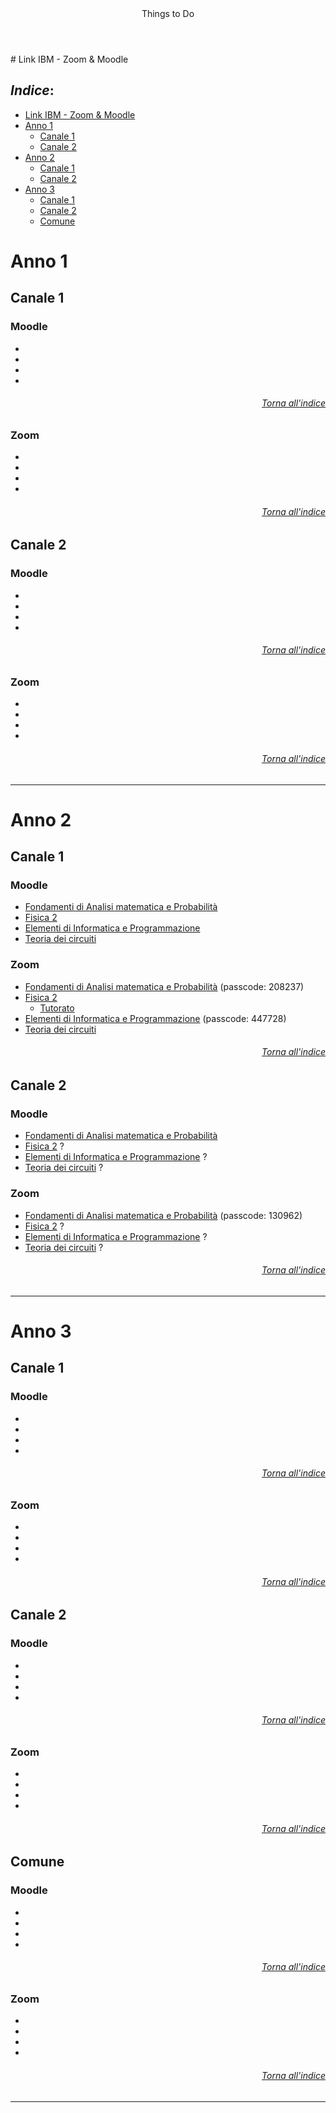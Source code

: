 <header>
Things to Do
</header>
# Link IBM - Zoom & Moodle

## *Indice*:<!-- omit in toc -->
- [Link IBM - Zoom & Moodle](#link-ibm---zoom--moodle)
- [Anno 1](#anno-1)
  - [Canale 1](#canale-1)
  - [Canale 2](#canale-2)
- [Anno 2](#anno-2)
  - [Canale 1](#canale-1-1)
  - [Canale 2](#canale-2-1)
- [Anno 3](#anno-3)
  - [Canale 1](#canale-1-2)
  - [Canale 2](#canale-2-2)
  - [Comune](#comune)

# Anno 1
## Canale 1
### Moodle<!-- omit in toc -->
- []()
- []()
- []()
- []()

###### *<p align="right">[Torna all'indice](#indice)</p>*<!-- omit in toc -->
### Zoom<!-- omit in toc -->
- []()
- []()
- []()
- []()

###### *<p align="right">[Torna all'indice](#indice)</p>*<!-- omit in toc -->

## Canale 2
### Moodle<!-- omit in toc -->
- []()
- []()
- []()
- []()
###### *<p align="right">[Torna all'indice](#indice)</p>*<!-- omit in toc -->
### Zoom<!-- omit in toc -->
- []()
- []()
- []()
- []()
###### *<p align="right">[Torna all'indice](#indice)</p>*<!-- omit in toc -->

---

# Anno 2
## Canale 1
### Moodle<!-- omit in toc -->

- [Fondamenti di Analisi matematica e Probabilità](https://elearning.dei.unipd.it/course/view.php?id=6353)
- [Fisica 2](https://elearning.dei.unipd.it/course/view.php?id=6332)
- [Elementi di Informatica e Programmazione](https://elearning.dei.unipd.it/course/view.php?id=6276)
- [Teoria dei circuiti](https://elearning.dei.unipd.it/course/view.php?id=6850)

### Zoom<!-- omit in toc -->

- [Fondamenti di Analisi matematica e Probabilità](https://unipd.zoom.us/j/98873313275?pwd=alVOTkY5K09DajdQdWdDUldyOTdSZz09) (passcode: 208237)
- [Fisica 2](https://unipd.zoom.us/j/2535138427)
  - [Tutorato](https://unipd.zoom.us/j/2535138427)
- [Elementi di Informatica e Programmazione](https://unipd.zoom.us/j/96254777981?pwd=R3ZBS282bXBYUGpKaW1rdUFsLzJuZz09) (passcode: 447728)
- [Teoria dei circuiti](https://unipd.zoom.us/j/83585744362?pwd=eU1aLzB6OGlaZnZZamNMTEdnTlV4dz09)

###### *<p align="right">[Torna all'indice](#indice)</p>*<!-- omit in toc -->
## Canale 2
### Moodle<!-- omit in toc -->

- [Fondamenti di Analisi matematica e Probabilità](https://elearning.dei.unipd.it/enrol/index.php?id=6073)
- [Fisica 2]() ?
- [Elementi di Informatica e Programmazione]() ?
- [Teoria dei circuiti]() ?

### Zoom<!-- omit in toc -->

- [Fondamenti di Analisi matematica e Probabilità](https://unipd.zoom.us/j/95875931727?pwd=ZTU4bjBrVTBFWnUrRlE3VjZ2am1zdz09) (passcode: 130962)
- [Fisica 2]() ?
- [Elementi di Informatica e Programmazione]() ?
- [Teoria dei circuiti]() ?
###### *<p align="right">[Torna all'indice](#indice)</p>*<!-- omit in toc -->
---

# Anno 3
## Canale 1
### Moodle<!-- omit in toc -->
- []()
- []()
- []()
- []()
###### *<p align="right">[Torna all'indice](#indice)</p>*<!-- omit in toc -->
### Zoom<!-- omit in toc -->
- []()
- []()
- []()
- []()
###### *<p align="right">[Torna all'indice](#indice)</p>*<!-- omit in toc -->

## Canale 2
### Moodle<!-- omit in toc -->
- []()
- []()
- []()
- []()
###### *<p align="right">[Torna all'indice](#indice)</p>*<!-- omit in toc -->
### Zoom<!-- omit in toc -->
- []()
- []()
- []()
- []()
###### *<p align="right">[Torna all'indice](#indice)</p>*<!-- omit in toc -->


## Comune
### Moodle<!-- omit in toc -->
- []()
- []()
- []()
- []()
###### *<p align="right">[Torna all'indice](#indice)</p>*<!-- omit in toc -->
### Zoom<!-- omit in toc -->
- []()
- []()
- []()
- []()
###### *<p align="right">[Torna all'indice](#indice)</p>*<!-- omit in toc -->
---
